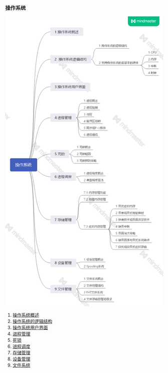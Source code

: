 ### 操作系统

![](README.assets/框架1.png)

1. [操作系统概述]((https://github.com/Dear-Mr/Interview/blob/master/Operating_system/1_操作系统概述.md))
2. [操作系统的逻辑结构]((https://github.com/Dear-Mr/Interview/blob/master/Operating_system/2_操作系统的逻辑结构.md))
3. [操作系统用户界面]((https://github.com/Dear-Mr/Interview/blob/master/Operating_system/3_操作系统用户界面.md))
4. [进程管理]((https://github.com/Dear-Mr/Interview/blob/master/Operating_system/4_进程管理.md))
5. [死锁]((https://github.com/Dear-Mr/Interview/blob/master/Operating_system/5_死锁.md))
6. [进程调度]((https://github.com/Dear-Mr/Interview/blob/master/Operating_system/6_进程调度.md))
7. [存储管理]((https://github.com/Dear-Mr/Interview/blob/master/Operating_system/7_存储管理.md))
8. [设备管理](https://github.com/Dear-Mr/Interview/blob/master/Operating_system/8_设备管理.md)
9. [文件系统](https://github.com/Dear-Mr/Interview/blob/master/Operating_system/9_文件系统.md)

